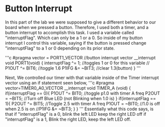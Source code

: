 # Button Interrupt

In this part of the lab we were supposed to give a different behavior to our board when we pressed a button. Therefore, I used both a timer, and a button interrupt to accomplish this task. I used a variable called "interruptFlag". Which can only be a 1 or a 0. So inside of my button interrupt I control this variable, saying if the button is pressed change "interruptFlag" to a 1 or 0 depending on its prior state.

'''c
#pragma vector = PORT1_VECTOR           //button interrupt vector
__interrupt void PORT1(void)
{
    interruptFlag ^= 1;     //toggles 1 or 0 for this variable
   // P1OUT ^= BIT6;          //toggle 1.6
    P1IFG &= ~BIT3;         //clear 1.3(button)
}
'''

Next, We controlled our timer with that variable inside of the Timer interrupt vector using an if statement seen below,
'''c
#pragma vector=TIMER0_A0_VECTOR
__interrupt void TIMER_A (void)
{
    if(interruptFlag == 0){
    P1OUT ^= BIT0;          //toggle p1.0 with timer A freq
    P2OUT = ~BIT5;          //Turn off Blue LED (not Blinking when 1.0 is)
    }
    if(interruptFlag == 1){
    P2OUT ^= BIT5;          //Toggle 2.5 with timer A freq
    P1OUT = ~BIT0;          //1.0 is off when 2.5 is on
    //P1IFG &= ~BIT3;
    }
}
'''
Essentially what this code says, is that if "interruptFlag" is a 0, blink the left LED keep the right LED off
if "interruptFlag" is a 1, Blink the right LED, keep the left LED off.